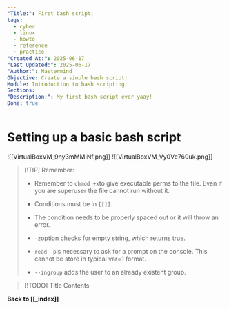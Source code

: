 ```yaml
---
"Title:": First bash script;
tags:
  - cyber
  - linux
  - howto
  - reference
  - practice
"Created At:": 2025-06-17
"Last Updated:": 2025-06-17
"Author:": Mastermind
Objective: Create a simple bash script;
Module: Introduction to bash scripting;
Sections: 
"Description:": My first bash script ever yaay!
Done: true
---
```


# Setting up a basic bash script 

![[VirtualBoxVM_9ny3mMMINf.png]]
![[VirtualBoxVM_Vy0Ve760uk.png]]
> [!TIP] Remember:
> 
> - Remember to `chmod +x`to give executable perms to the file. Even if you are superuser the file cannot run without it.
>   
> - Conditions must be in `[[]]`.
>   
> - The condition needs to be properly spaced out or it will throw an error.
>   
> - `-z`option checks for empty string, which returns true.
>   
> - `read -p`is necessary to ask for a prompt on the console. This cannot be store in typical var=1 format.
>   
>  - `--ingroup` adds the user to an already existent group.


> [!TODO] Title
> Contents

**Back to [[_index]]**
